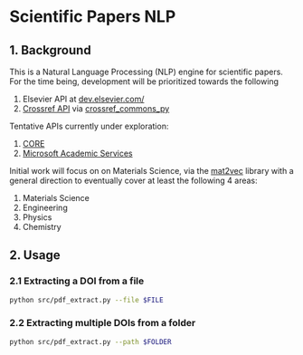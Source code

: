 # Scientific Papers NLP

## 1. Background

This is a Natural Language Processing (NLP) engine for scientific papers.
For the time being, development will be prioritized towards the following

1. Elsevier API at [dev.elsevier.com/](http://dev.elsevier.com/)
2. [Crossref API](https://www.crossref.org/services/metadata-delivery/rest-api/) via [crossref_commons_py](https://gitlab.com/crossref/crossref_commons_py)

Tentative APIs currently under exploration:
1. [CORE](https://core.ac.uk/services/api/)
2. [Microsoft Academic Services](https://docs.microsoft.com/en-us/academic-services/)

Initial work will focus on on Materials Science,
via the [mat2vec](https://github.com/materialsintelligence/mat2vec) library
with a general direction to eventually cover at least the following 4 areas:

1. Materials Science
2. Engineering
3. Physics
4. Chemistry


## 2. Usage

### 2.1 Extracting a DOI from a file

```bash
python src/pdf_extract.py --file $FILE
```

### 2.2 Extracting multiple DOIs from a folder

```bash
python src/pdf_extract.py --path $FOLDER
```